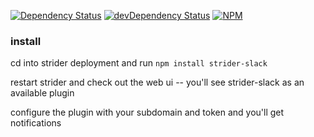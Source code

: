 [![Dependency Status][dep-img]][dep-link]
[![devDependency Status][dev-dep-img]][dev-dep-link]
[![NPM][npm-badge-img]][npm-badge-link]

### install

cd into strider deployment and run `npm install strider-slack`

restart strider and check out the web ui -- you'll see strider-slack as an available plugin

configure the plugin with your subdomain and token and you'll get notifications

[dev-dep-img]: https://david-dm.org/Strider-CD/strider-slack/dev-status.svg
[dev-dep-link]: https://david-dm.org/Strider-CD/strider-slack#info=devDependencies
[dep-img]: https://david-dm.org/Strider-CD/strider-slack.svg
[dep-link]: https://david-dm.org/Strider-CD/strider-slack
[npm-badge-img]: https://nodei.co/npm/strider-slack.svg
[npm-badge-link]: https://nodei.co/npm/strider-slack/
